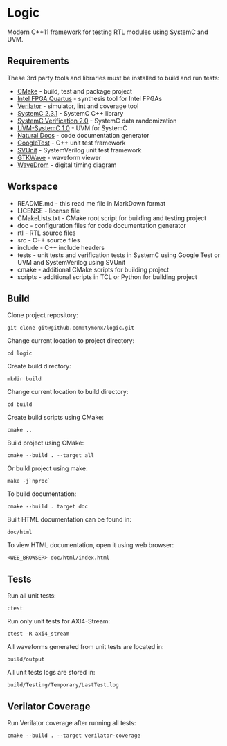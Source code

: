 Logic
=====

Modern C++11 framework for testing RTL modules using SystemC and UVM.

Requirements
------------

These 3rd party tools and libraries must be installed to build and run tests:

  * [CMake](https://cmake.org/) - build, test and package project
  * [Intel FPGA Quartus](https://www.altera.com/downloads/download-center.html) - synthesis tool for Intel FPGAs
  * [Verilator](https://www.veripool.org/wiki/verilator/) - simulator, lint and coverage tool
  * [SystemC 2.3.1](http://accellera.org/downloads/standards/systemc) - SystemC C++ library
  * [SystemC Verification 2.0](http://accellera.org/downloads/standards/systemc) - SystemC data randomization
  * [UVM-SystemC 1.0](http://www.eda.org/activities/working-groups/systemc-verification) - UVM for SystemC
  * [Natural Docs](http://www.naturaldocs.org/) - code documentation generator
  * [GoogleTest](https://github.com/google/googletest) - C++ unit test framework
  * [SVUnit](http://agilesoc.com/open-source-projects/svunit/) - SystemVerilog unit test framework
  * [GTKWave](http://gtkwave.sourceforge.net/) - waveform viewer
  * [WaveDrom](http://wavedrom.com/) - digital timing diagram

Workspace
---------

  * README.md       - this read me file in MarkDown format
  * LICENSE         - license file
  * CMakeLists.txt  - CMake root script for building and testing project
  * doc             - configuration files for code documentation generator
  * rtl             - RTL source files
  * src             - C++ source files
  * include         - C++ include headers
  * tests           - unit tests and verification tests in SystemC using
                      Google Test or UVM and SystemVerilog using SVUnit
  * cmake           - additional CMake scripts for building project
  * scripts         - additional scripts in TCL or Python for building project

Build
-----

Clone project repository:

    git clone git@github.com:tymonx/logic.git

Change current location to project directory:

    cd logic

Create build directory:

    mkdir build

Change current location to build directory:

    cd build

Create build scripts using CMake:

    cmake ..

Build project using CMake:

    cmake --build . --target all

Or build project using make:

    make -j`nproc`

To build documentation:

    cmake --build . target doc

Built HTML documentation can be found in:

    doc/html

To view HTML documentation, open it using web browser:

    <WEB_BROWSER> doc/html/index.html

Tests
-----

Run all unit tests:

    ctest

Run only unit tests for AXI4-Stream:

    ctest -R axi4_stream

All waveforms generated from unit tests are located in:

    build/output

All unit tests logs are stored in:

    build/Testing/Temporary/LastTest.log

Verilator Coverage
------------------

Run Verilator coverage after running all tests:

    cmake --build . --target verilator-coverage
